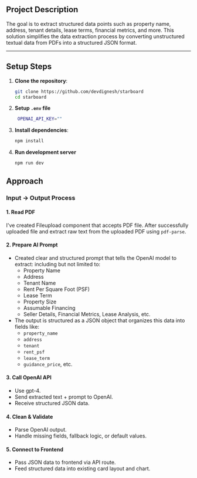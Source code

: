 
## Project Description

The goal is to extract structured data points such as property name, address, tenant details, lease terms, financial metrics, and more. This solution simplifies the data extraction process by converting unstructured textual data from PDFs into a structured JSON format.

---

## Setup Steps

1. **Clone the repository**:
   ```bash
   git clone https://github.com/devdignesh/starboard
   cd starboard
   ```
2. **Setup `.env` file**
   ```bash
    OPENAI_API_KEY=""
    ```
3. **Install dependencies**:
   ```bash
   npm install
   ```
4. **Run development server**
   ```bash
   npm run dev
   ```

## Approach

### Input -> Output Process

#### 1. Read PDF
I've created Fileupload component that accepts PDF file. After successfully uploaded file and extract raw text from the uploaded PDF using `pdf-parse`. 

#### 2. Prepare AI Prompt
   - Created clear and structured prompt that tells the OpenAI model to extract: including but not limited to:
     - Property Name
     - Address
     - Tenant Name
     - Rent Per Square Foot (PSF)
     - Lease Term
     - Property Size
     - Assumable Financing
     - Seller Details, Financial Metrics, Lease Analysis, etc.
   - The output is structured as a JSON object that organizes this data into fields like:
     - `property_name`
     - `address`
     - `tenant`
     - `rent_psf`
     - `lease_term`
     - `guidance_price`, etc.

 #### 3. Call OpenAI API
- Use gpt-4.
- Send extracted text + prompt to OpenAI.
- Receive structured JSON data.

#### 4. Clean & Validate
- Parse OpenAI output.
- Handle missing fields, fallback logic, or default values.

#### 5. Connect to Frontend
- Pass JSON data to frontend via API route.
- Feed structured data into existing card layout and chart.


